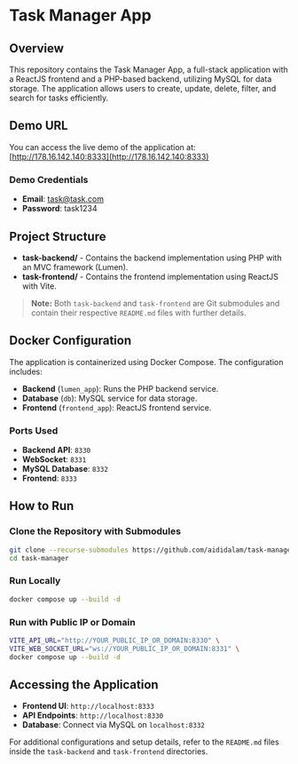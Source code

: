 # Task Manager App

## Overview
This repository contains the Task Manager App, a full-stack application with a ReactJS frontend and a PHP-based backend, utilizing MySQL for data storage. The application allows users to create, update, delete, filter, and search for tasks efficiently.

## Demo URL
You can access the live demo of the application at:
[http://178.16.142.140:8333](http://178.16.142.140:8333)

### Demo Credentials
- **Email**: task@task.com
- **Password**: task1234

## Project Structure
- **task-backend/** - Contains the backend implementation using PHP with an MVC framework (Lumen).
- **task-frontend/** - Contains the frontend implementation using ReactJS with Vite.

> **Note:** Both `task-backend` and `task-frontend` are Git submodules and contain their respective `README.md` files with further details.

## Docker Configuration
The application is containerized using Docker Compose. The configuration includes:
- **Backend** (`lumen_app`): Runs the PHP backend service.
- **Database** (`db`): MySQL service for data storage.
- **Frontend** (`frontend_app`): ReactJS frontend service.

### Ports Used
- **Backend API**: `8330`
- **WebSocket**: `8331`
- **MySQL Database**: `8332`
- **Frontend**: `8333`

## How to Run
### Clone the Repository with Submodules
```sh
git clone --recurse-submodules https://github.com/aididalam/task-manager.git
cd task-manager
```

### Run Locally
```sh
docker compose up --build -d
```

### Run with Public IP or Domain
```sh
VITE_API_URL="http://YOUR_PUBLIC_IP_OR_DOMAIN:8330" \
VITE_WEB_SOCKET_URL="ws://YOUR_PUBLIC_IP_OR_DOMAIN:8331" \
docker compose up --build -d
```

## Accessing the Application
- **Frontend UI**: `http://localhost:8333`
- **API Endpoints**: `http://localhost:8330`
- **Database**: Connect via MySQL on `localhost:8332`

For additional configurations and setup details, refer to the `README.md` files inside the `task-backend` and `task-frontend` directories.


